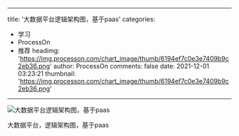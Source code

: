 
---
title: '大数据平台逻辑架构图，基于paas'
categories: 
 - 学习
 - ProcessOn
 - 推荐
headimg: 'https://img.processon.com/chart_image/thumb/6194ef7c0e3e7409b9c2eb36.png'
author: ProcessOn
comments: false
date: 2021-12-01 03:23:21
thumbnail: 'https://img.processon.com/chart_image/thumb/6194ef7c0e3e7409b9c2eb36.png'
---

<div>   
<img class="thumb" alt="大数据平台逻辑架构图，基于paas" src="https://img.processon.com/chart_image/thumb/6194ef7c0e3e7409b9c2eb36.png" referrerpolicy="no-referrer">
<p>大数据平台，逻辑架构图，基于paas</p>  
</div>
            